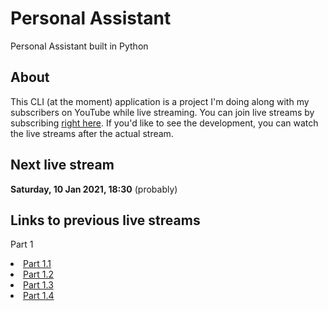 # Personal Assistant
Personal Assistant built in Python

## About
This CLI (at the moment) application is a project I'm doing along with my subscribers on YouTube while live streaming. You can join live streams by subscribing <a href="https://www.youtube.com/stevesteacher" target="_blank">right here</a>. If you'd like to see the development, you can watch the live streams after the actual stream.

## Next live stream
<b>Saturday, 10 Jan 2021, 18:30</b> (probably)

## Links to previous live streams
<p class="part">Part 1</p>
<div class="links">
<ul?>
    <li>
        <a href="https://youtu.be/-RN57Fe8Kk8">Part 1.1</a>
    </li>
    <li>
        <a href="https://youtu.be/HHSi68d_ik0">Part 1.2</a>
    </li>
    <li>
        <a href="https://youtu.be/Hy5Ms8g2ml4">Part 1.3</a>
    </li>
    <li>
        <a href="https://youtu.be/JIyqiC8pLfA">Part 1.4</a>
    </li>
</ul>
</div>